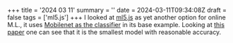 +++
title = '2024 03 11'
summary = ''
date = 2024-03-11T09:34:08Z
draft = false
tags = ['ml5.js']
+++
I looked at [ml5.js](https://ml5js.org/about) as yet another option for online M.L., it uses [Mobilenet as the classifier](https://builtin.com/machine-learning/mobilenet) in its base example.
Looking at [this paper](https://dif7uuh3zqcps.cloudfront.net/wp-content/uploads/sites/11/2021/01/17192613/MNIST-Handwritten-Digit-Recognition-with-Different-CNN-Architectures.pdf) one can see that it 
is the smallest model with reasonable accuracy.
